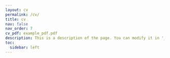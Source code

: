 ```yaml
---
layout: cv
permalink: /cv/
title: cv
nav: false
nav_order: 7
cv_pdf: example_pdf.pdf
description: This is a description of the page. You can modify it in '_pages/cv.md'.
toc:
  sidebar: left
---
```

